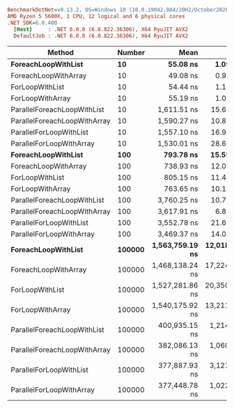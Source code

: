``` ini

BenchmarkDotNet=v0.13.2, OS=Windows 10 (10.0.19042.804/20H2/October2020Update)
AMD Ryzen 5 5600X, 1 CPU, 12 logical and 6 physical cores
.NET SDK=6.0.400
  [Host]     : .NET 6.0.8 (6.0.822.36306), X64 RyuJIT AVX2
  DefaultJob : .NET 6.0.8 (6.0.822.36306), X64 RyuJIT AVX2


```
|                       Method | Number |            Mean |         Error |        StdDev |          Median |     Gen0 |   Gen1 | Allocated |
|----------------------------- |------- |----------------:|--------------:|--------------:|----------------:|---------:|-------:|----------:|
|          **ForeachLoopWithList** |     **10** |        **55.08 ns** |      **1.097 ns** |      **1.501 ns** |        **54.85 ns** |   **0.0134** |      **-** |     **224 B** |
|         ForeachLoopWithArray |     10 |        49.08 ns |      0.988 ns |      1.651 ns |        48.65 ns |   0.0134 |      - |     224 B |
|              ForLoopWithList |     10 |        54.44 ns |      1.107 ns |      2.407 ns |        54.94 ns |   0.0134 |      - |     224 B |
|             ForLoopWithArray |     10 |        55.19 ns |      1.086 ns |      2.539 ns |        54.04 ns |   0.0134 |      - |     224 B |
|  ParallelForeachLoopWithList |     10 |     1,611.51 ns |     15.622 ns |     14.613 ns |     1,608.45 ns |   0.1488 |      - |    2507 B |
| ParallelForeachLoopWithArray |     10 |     1,590.27 ns |     10.897 ns |     10.193 ns |     1,589.10 ns |   0.1488 |      - |    2498 B |
|      ParallelForLoopWithList |     10 |     1,557.10 ns |     16.940 ns |     15.845 ns |     1,551.37 ns |   0.1450 |      - |    2426 B |
|     ParallelForLoopWithArray |     10 |     1,530.01 ns |     28.658 ns |     26.807 ns |     1,520.96 ns |   0.1431 |      - |    2411 B |
|          **ForeachLoopWithList** |    **100** |       **793.78 ns** |     **15.551 ns** |     **14.547 ns** |       **789.12 ns** |   **0.1850** |      **-** |    **3104 B** |
|         ForeachLoopWithArray |    100 |       738.93 ns |     12.067 ns |     11.287 ns |       736.84 ns |   0.1850 |      - |    3104 B |
|              ForLoopWithList |    100 |       805.15 ns |     11.497 ns |     10.754 ns |       802.35 ns |   0.1850 |      - |    3104 B |
|             ForLoopWithArray |    100 |       763.65 ns |     10.198 ns |      8.516 ns |       762.50 ns |   0.1850 |      - |    3104 B |
|  ParallelForeachLoopWithList |    100 |     3,760.25 ns |     10.785 ns |     10.088 ns |     3,758.50 ns |   0.3624 |      - |    6075 B |
| ParallelForeachLoopWithArray |    100 |     3,617.91 ns |      6.885 ns |      6.103 ns |     3,618.59 ns |   0.3624 |      - |    6032 B |
|      ParallelForLoopWithList |    100 |     3,552.78 ns |     21.668 ns |     20.268 ns |     3,555.11 ns |   0.3548 |      - |    5956 B |
|     ParallelForLoopWithArray |    100 |     3,469.37 ns |     14.074 ns |     11.752 ns |     3,470.41 ns |   0.3548 |      - |    5921 B |
|          **ForeachLoopWithList** | **100000** | **1,563,759.19 ns** | **12,018.092 ns** | **10,653.726 ns** | **1,561,306.93 ns** | **263.6719** |      **-** | **4434105 B** |
|         ForeachLoopWithArray | 100000 | 1,468,138.24 ns | 17,224.117 ns | 16,111.449 ns | 1,469,290.43 ns | 263.6719 |      - | 4434105 B |
|              ForLoopWithList | 100000 | 1,527,281.86 ns | 20,350.108 ns | 19,035.503 ns | 1,521,067.58 ns | 263.6719 |      - | 4434105 B |
|             ForLoopWithArray | 100000 | 1,540,175.92 ns | 13,211.132 ns | 11,711.324 ns | 1,537,300.10 ns | 263.6719 |      - | 4434105 B |
|  ParallelForeachLoopWithList | 100000 |   400,935.15 ns |  1,214.297 ns |  1,076.443 ns |   400,808.25 ns | 265.6250 | 3.4180 | 4438125 B |
| ParallelForeachLoopWithArray | 100000 |   382,086.13 ns |  1,060.724 ns |    828.144 ns |   382,253.52 ns | 265.6250 | 3.4180 | 4438066 B |
|      ParallelForLoopWithList | 100000 |   377,887.93 ns |  3,127.494 ns |  2,925.460 ns |   376,257.71 ns | 265.6250 | 3.4180 | 4438083 B |
|     ParallelForLoopWithArray | 100000 |   377,448.78 ns |  1,022.791 ns |    798.528 ns |   377,395.19 ns | 265.6250 | 3.4180 | 4438085 B |
